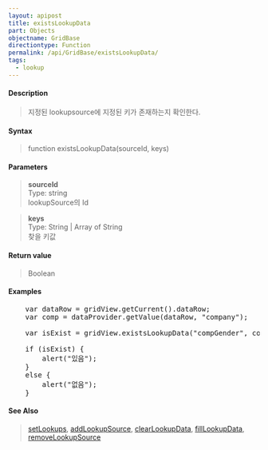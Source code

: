 ```yaml
---
layout: apipost
title: existsLookupData
part: Objects
objectname: GridBase
directiontype: Function
permalink: /api/GridBase/existsLookupData/
tags:
  - lookup
---
```



#### Description

> 지정된 lookupsource에 지정된 키가 존재하는지 확인한다.  

#### Syntax

> function existsLookupData(sourceId, keys)  

#### Parameters

> **sourceId**  
> Type: string  
> lookupSource의 Id  

> **keys**  
> Type: String \| Array of String  
> 찾을 키값  


#### Return value

> Boolean

#### Examples 

<pre class="prettyprint">
	var dataRow = gridView.getCurrent().dataRow;
	var comp = dataProvider.getValue(dataRow, "company");
	
	var isExist = gridView.existsLookupData("compGender", comp);
	
	if (isExist) {
		alert("있음");
	}
	else {
		alert("없음");
	}
</pre>

#### See Also
> [setLookups](/api/GridBase/setLookups), [addLookupSource](/api/GridBase/addLookupSource), [clearLookupData](/api/GridBase/clearLookupData), [fillLookupData](/api/GridBase/fillLookupData), [removeLookupSource](/api/GridBase/removeLookupSource)